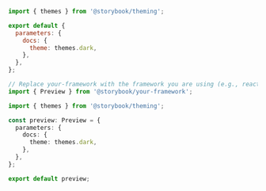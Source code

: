 ```js filename=".storybook/preview.js" renderer="common" language="js"
import { themes } from '@storybook/theming';

export default {
  parameters: {
    docs: {
      theme: themes.dark,
    },
  },
};
```

```ts filename=".storybook/preview.ts" renderer="common" language="ts"
// Replace your-framework with the framework you are using (e.g., react, vue3)
import { Preview } from '@storybook/your-framework';

import { themes } from '@storybook/theming';

const preview: Preview = {
  parameters: {
    docs: {
      theme: themes.dark,
    },
  },
};

export default preview;
```

